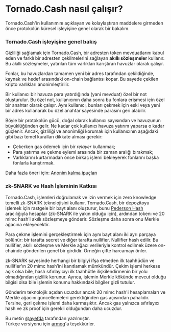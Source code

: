 # Tornado.Cash nasıl çalışır?

Tornado.Cash'in kullanımını açıklayan ve kolaylaştıran maddelere girmeden önce protokolün küresel işleyişine genel olarak bir bakalım.

### **Tornado.Cash işleyişine genel bakış**

Gizliliği sağlamak için Tornado.Cash, bir adresten token mevduatlarını kabul eden ve farklı bir adresten çekilmelerini sağlayan **akıllı sözleşmeler** kullanır. Bu akıllı sözleşmeler, yatırılan tüm varlıkları karıştıran havuzlar olarak çalışır.

Fonlar, bu havuzlardan tamamen yeni bir adres tarafından çekildiğinde, kaynak ve hedef arasındaki on-chain bağlantısı kopar. Bu sayede çekilen kripto varlıkları anonimleştirilir.

Bir kullanıcı bir havuza para yatırdığında \(yani mevduat\) özel bir not oluşturulur. Bu özel not, kullanıcının daha sonra bu fonlara erişmesi için özel bir anahtar olarak çalışır. Aynı kullanıcı, bunları çekmek için eski veya yeni bir adres kullanarak bu özel anahtar sayesinde parasını geri alabilir.

Böyle bir protokolün gücü, doğal olarak kullanıcı sayısından ve havuzunun büyüklüğünden gelir. Ne kadar çok kullanıcı havuza yatırım yaparsa o kadar güçlenir. Ancak, gizliliği ve anonimliği korumak için kullanıcının aşağıdaki gibi bazı temel kuralları dikkate alması gerekir:

* Çekerken gas ödemek için bir _relayer_ kullanmak;
* Para yatırma ve çekme eylemi arasında bir zaman aralığı bırakmak;
* Varlıklarını kurtarmadan önce birkaç işlemi bekleyerek fonlarını başka fonlarla karıştırmak.

Daha fazla öneri için: [Anonim kalma ipuçları](https://github.com/0xarmagan/docs/blob/afe327a97fbb341501adeb2c3d12a314787b6824/tips-to-remain-anonymous.md/)

### **zk-SNARK ve Hash İşleminin Katkısı**

Tornado.Cash, işlemleri doğrulamak ve izin vermek için zero knowledge temelli zk-SNARK teknolojisini kullanır. Tornado.Cash, bir depozitoyu işlemek için rastgele bir bayt alanı oluşturur, bunu [Pederson Hash](https://github.com/https://iden3-docs.readthedocs.io/en/latest/iden3_repos/research/publications/zkproof-standards-workshop-2/pedersen-hash/pedersen.html/) aracılığıyla hesaplar \(zk-SNARK ile yakın olduğu için\), ardından tokenı ve 20 mimc hash'i akıllı sözleşmeye gönderir. Sözleşme daha sonra onu Merkle ağacına ekleyecektir.

Para çekme işlemini gerçekleştirmek için aynı bayt alanı iki ayrı parçaya bölünür: bir tarafta secret ve diğer tarafta nullifier. Nullifier hash edilir. Bu nullifier, akıllı sözleşme ve Merkle ağacı verileriyle kontrol edilmek üzere on-chainde gönderilen genel bir girdidir. Örneğin çifte harcamayı önler.

zk-SNARK sayesinde herhangi bir bilgiyi ifşa etmeden ilk taahhüdün ve nullifier'ın 20 mimc hash’ini kanıtlamak mümkündür. Çekim işlemi herkese açık olsa bile, hash sıfırlayıcıyı ilk taahhütle ilişkilendirmenin bir yolu olmadığından gizlilik korunur. Ayrıca, işlemin Merkle kökünde mevcut olduğu bilgisi olsa bile işlemin konumu hakkındaki bilgiler gizli tutulur.

Gönderim teknolojik açıdan ucuzdur ancak 20 mimc hash'i hesaplamaları ve Merkle ağacını güncellemeleri gerektiğinden gas açısından pahalıdır. Tersine, geri çekme işlemi daha karmaşıktır. Ancak gas yalnızca sıfırlayıcı hash ve zk proof için gerekli olduğundan daha ucuzdur.

Bu metin [@ayefda](https://torn.community/u/ayefda/) tarafından yazılmıştır.  
Türkçe versiyonu için [armog](https://twitter.com/arm00g)'a teşekkürler.

